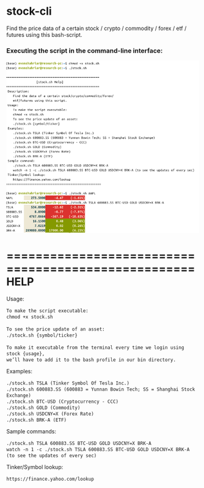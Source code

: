 # stock-cli
Find the price data of a certain stock / crypto / commodity / forex / etf / futures using this bash-script.
### Executing the script in the command-line interface:
![stock.sh](Screenshot/stock-cli.png)

====================================================
                      HELP
====================================================
 Usage:
    
    To make the script executable:
    chmod +x stock.sh
    
    To see the price update of an asset:
    ./stock.sh {symbol/ticker}
    
    To make it executable from the terminal every time we login using stock {usage},
    we’ll have to add it to the bash profile in our bin directory.
 
 Examples:
    
    ./stock.sh TSLA (Tinker Symbol Of Tesla Inc.)
    ./stock.sh 600883.SS (600883 = Yunnan Bowin Tech; SS = Shanghai Stock Exchange)
    ./stock.sh BTC-USD (Cryptocurrency - CCC)
    ./stock.sh GOLD (Commodity)
    ./stock.sh USDCNY=X (Forex Rate)
    ./stock.sh BRK-A (ETF)
 
 Sample commands: 
    
    ./stock.sh TSLA 600883.SS BTC-USD GOLD USDCNY=X BRK-A
    watch -n 1 -c ./stock.sh TSLA 600883.SS BTC-USD GOLD USDCNY=X BRK-A (to see the updates of every sec)
 
 Tinker/Symbol lookup:
   
    https://finance.yahoo.com/lookup


